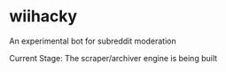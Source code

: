 # wiihacky

An experimental bot for subreddit moderation

Current Stage: The scraper/archiver engine is being built